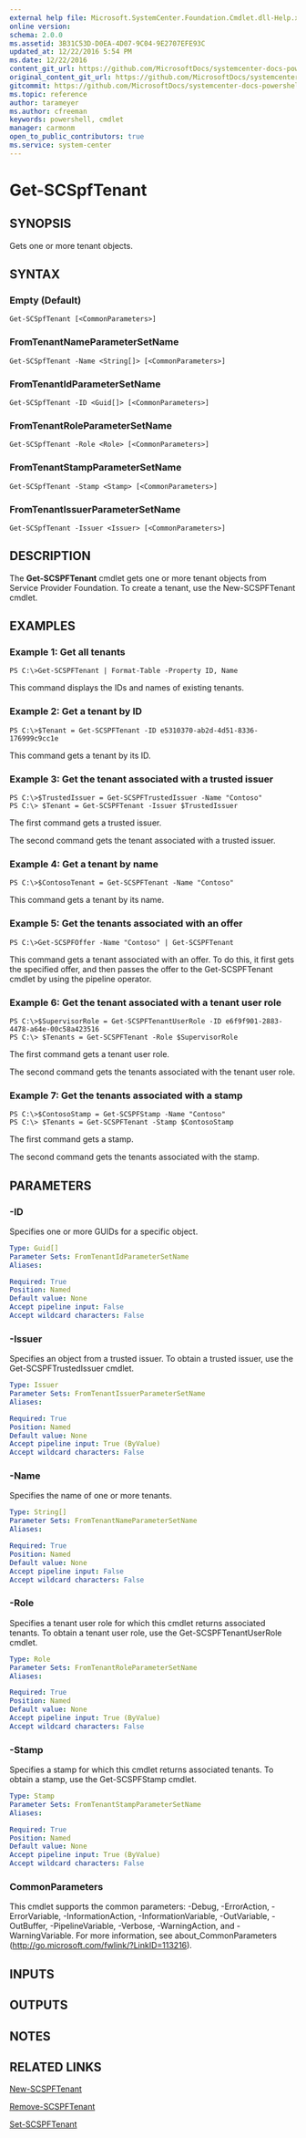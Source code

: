 ```yaml
---
external help file: Microsoft.SystemCenter.Foundation.Cmdlet.dll-Help.xml
online version: 
schema: 2.0.0
ms.assetid: 3B31C53D-D0EA-4D07-9C04-9E2707EFE93C
updated_at: 12/22/2016 5:54 PM
ms.date: 12/22/2016
content_git_url: https://github.com/MicrosoftDocs/systemcenter-docs-powershell/blob/live/systemcenter-cmdlets/SystemCenter2016/ServiceProviderFoundation/vlatest/Get-SCSPFTenant.md
original_content_git_url: https://github.com/MicrosoftDocs/systemcenter-docs-powershell/blob/live/systemcenter-cmdlets/SystemCenter2016/ServiceProviderFoundation/vlatest/Get-SCSPFTenant.md
gitcommit: https://github.com/MicrosoftDocs/systemcenter-docs-powershell/blob/17c3a51bd892aad46c731d9f381f0704b4815004/systemcenter-cmdlets/SystemCenter2016/ServiceProviderFoundation/vlatest/Get-SCSPFTenant.md
ms.topic: reference
author: tarameyer
ms.author: cfreeman
keywords: powershell, cmdlet
manager: carmonm
open_to_public_contributors: true
ms.service: system-center
---
```


# Get-SCSpfTenant

## SYNOPSIS
Gets one or more tenant objects.

## SYNTAX

### Empty (Default)
```
Get-SCSpfTenant [<CommonParameters>]
```

### FromTenantNameParameterSetName
```
Get-SCSpfTenant -Name <String[]> [<CommonParameters>]
```

### FromTenantIdParameterSetName
```
Get-SCSpfTenant -ID <Guid[]> [<CommonParameters>]
```

### FromTenantRoleParameterSetName
```
Get-SCSpfTenant -Role <Role> [<CommonParameters>]
```

### FromTenantStampParameterSetName
```
Get-SCSpfTenant -Stamp <Stamp> [<CommonParameters>]
```

### FromTenantIssuerParameterSetName
```
Get-SCSpfTenant -Issuer <Issuer> [<CommonParameters>]
```

## DESCRIPTION
The **Get-SCSPFTenant** cmdlet gets one or more tenant objects from Service Provider Foundation.
To create a tenant, use the New-SCSPFTenant cmdlet.

## EXAMPLES

### Example 1: Get all tenants
```
PS C:\>Get-SCSPFTenant | Format-Table -Property ID, Name
```

This command displays the IDs and names of existing tenants.

### Example 2: Get a tenant by ID
```
PS C:\>$Tenant = Get-SCSPFTenant -ID e5310370-ab2d-4d51-8336-176999c9cc1e
```

This command gets a tenant by its ID.

### Example 3: Get the tenant associated with a trusted issuer
```
PS C:\>$TrustedIssuer = Get-SCSPFTrustedIssuer -Name "Contoso"
PS C:\> $Tenant = Get-SCSPFTenant -Issuer $TrustedIssuer
```

The first command gets a trusted issuer.

The second command gets the tenant associated with a trusted issuer.

### Example 4: Get a tenant by name
```
PS C:\>$ContosoTenant = Get-SCSPFTenant -Name "Contoso"
```

This command gets a tenant by its name.

### Example 5: Get the tenants associated with an offer
```
PS C:\>Get-SCSPFOffer -Name "Contoso" | Get-SCSPFTenant
```

This command gets a tenant associated with an offer.
To do this, it first gets the specified offer, and then passes the offer to the Get-SCSPFTenant cmdlet by using the pipeline operator.

### Example 6: Get the tenant associated with a tenant user role
```
PS C:\>$SupervisorRole = Get-SCSPFTenantUserRole -ID e6f9f901-2883-4478-a64e-00c58a423516
PS C:\> $Tenants = Get-SCSPFTenant -Role $SupervisorRole
```

The first command gets a tenant user role.

The second command gets the tenants associated with the tenant user role.

### Example 7: Get the tenants associated with a stamp
```
PS C:\>$ContosoStamp = Get-SCSPFStamp -Name "Contoso"
PS C:\> $Tenants = Get-SCSPFTenant -Stamp $ContosoStamp
```

The first command gets a stamp.

The second command gets the tenants associated with the stamp.

## PARAMETERS

### -ID
Specifies one or more GUIDs for a specific object.

```yaml
Type: Guid[]
Parameter Sets: FromTenantIdParameterSetName
Aliases: 

Required: True
Position: Named
Default value: None
Accept pipeline input: False
Accept wildcard characters: False
```

### -Issuer
Specifies an object from a trusted issuer.
To obtain a trusted issuer, use the Get-SCSPFTrustedIssuer cmdlet.

```yaml
Type: Issuer
Parameter Sets: FromTenantIssuerParameterSetName
Aliases: 

Required: True
Position: Named
Default value: None
Accept pipeline input: True (ByValue)
Accept wildcard characters: False
```

### -Name
Specifies the name of one or more tenants.

```yaml
Type: String[]
Parameter Sets: FromTenantNameParameterSetName
Aliases: 

Required: True
Position: Named
Default value: None
Accept pipeline input: False
Accept wildcard characters: False
```

### -Role
Specifies a tenant user role for which this cmdlet returns associated tenants.
To obtain a tenant user role, use the Get-SCSPFTenantUserRole cmdlet.

```yaml
Type: Role
Parameter Sets: FromTenantRoleParameterSetName
Aliases: 

Required: True
Position: Named
Default value: None
Accept pipeline input: True (ByValue)
Accept wildcard characters: False
```

### -Stamp
Specifies a stamp for which this cmdlet returns associated tenants.
To obtain a stamp, use the Get-SCSPFStamp cmdlet.

```yaml
Type: Stamp
Parameter Sets: FromTenantStampParameterSetName
Aliases: 

Required: True
Position: Named
Default value: None
Accept pipeline input: True (ByValue)
Accept wildcard characters: False
```

### CommonParameters
This cmdlet supports the common parameters: -Debug, -ErrorAction, -ErrorVariable, -InformationAction, -InformationVariable, -OutVariable, -OutBuffer, -PipelineVariable, -Verbose, -WarningAction, and -WarningVariable. For more information, see about_CommonParameters (http://go.microsoft.com/fwlink/?LinkID=113216).

## INPUTS

## OUTPUTS

## NOTES

## RELATED LINKS

[New-SCSPFTenant](xref:SystemCenter2016/ServiceProviderFoundation/vlatest/New-SCSPFTenant.md)

[Remove-SCSPFTenant](xref:SystemCenter2016/ServiceProviderFoundation/vlatest/Remove-SCSPFTenant.md)

[Set-SCSPFTenant](xref:SystemCenter2016/ServiceProviderFoundation/vlatest/Set-SCSPFTenant.md)

